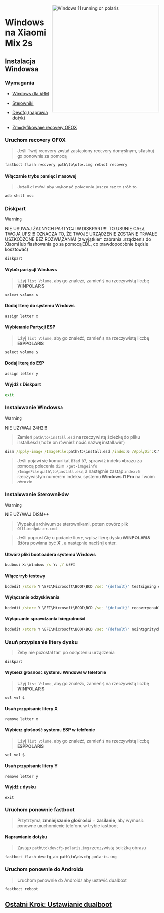 <img align="right" src="https://github.com/n00b69/woa-polaris/blob/main/polaris.png" width="350" alt="Windows 11 running on polaris">

# Windows na Xiaomi Mix 2s

## Instalacja Windowsa

### Wymagania
- [Windows dla ARM](https://worproject.com/esd)
  
- [Sterowniki](https://github.com/n00b69/woa-polaris/releases/tag/Drivers)

- [Devcfg (naprawia dotyk)](https://github.com/n00b69/woa-polaris/releases/download/Files/devcfg-polaris.img)
  
- [Zmodyfikowane recovery OFOX](https://github.com/n00b69/woa-polaris/releases/download/Files/ofox.img)

### Uruchom recovery OFOX
> Jeśli Twój recovery został zastąpiony recovery domyślnym, sflashuj go ponownie za pomocą
```cmd
fastboot flash recovery path\to\ofox.img reboot recovery
```

#### Włączanie trybu pamięci masowej
> Jeżeli ci mówi aby wykonać polecenie jescze raz to zrób to
```cmd
adb shell msc
```

### Diskpart
> [!WARNING]
> NIE USUWAJ ŻADNYCH PARTYCJI W DISKPART!!!! TO USUNIE CAŁĄ TWOJĄ UFS!!!! OZNACZA TO, ŻE TWOJE URZĄDZENIE ZOSTANIE TRWAŁE USZKODZONE BEZ ROZWIĄZANIA! (z wyjątkiem zabrania urządzenia do Xiaomi lub flashowania go za pomocą EDL, co prawdopodobnie będzie kosztować)
```cmd
diskpart
```

#### Wybór partycji Windows
> Użyj `list Volume`, aby go znaleźć, zamień `$` na rzeczywistą liczbę **WINPOLARIS**
```diskpart
select volume $
```

#### Dodaj literę do systemu Windows
```cmd
assign letter x
```

#### Wybieranie Partycji ESP
> Użyj `list Volume`, aby go znaleźć, zamień `$` na rzeczywistą liczbę **ESPPOLARIS**
```diskpart
select volume $
```

#### Dodaj literę do ESP
```cmd
assign letter y
```

#### Wyjdź z Diskpart
```cmd
exit
```

### Instalowanie Windowsa
> [!WARNING]
> NIE UŻYWAJ 24H2!!!

> Zamień `path\to\install.esd` na rzeczywistą ścieżkę do pliku install.esd (może on również nosić nazwę install.wim)
```cmd
dism /apply-image /ImageFile:path\to\install.esd /index:6 /ApplyDir:X:\
```

> Jeśli pojawi się komunikat `Błąd 87`, sprawdź indeks obrazu za pomocą polecenia `dism /get-imageinfo /ImageFile:path\to\install.esd`, a następnie zastąp `index:6` rzeczywistym numerem indeksu systemu **Windows 11 Pro** na Twoim obrazie

### Instalowanie Sterowników
> [!WARNING]
> NIE UŻYWAJ DISM++

> Wypakuj archiwum ze sterownikami, potem otwórz plik `OfflineUpdater.cmd`
 
> Jeśli poprosi Cię o podanie litery, wpisz literę dysku **WINPOLARIS** (która powinna być **X**), a następnie naciśnij enter.

#### Utwórz pliki bootloadera systemu Windows
```cmd
bcdboot X:\Windows /s Y: /f UEFI
```

#### Włącz tryb testowy
```cmd
bcdedit /store Y:\EFI\Microsoft\BOOT\BCD /set "{default}" testsigning on
```

#### Wyłączanie odzyskiwania
```cmd
bcdedit /store Y:\EFI\Microsoft\BOOT\BCD /set "{default}" recoveryenabled no
```

#### Wyłączanie sprawdzania integralności
```cmd
bcdedit /store Y:\EFI\Microsoft\BOOT\BCD /set "{default}" nointegritychecks on
```

### Usuń przypisanie litery dysku
> Żeby nie pozostał tam po odłączeniu urządzenia
```cmd
diskpart
```

#### Wybierz głośność systemu Windows w telefonie
> Użyj `list Volume`, aby go znaleźć, zamień `$` na rzeczywistą liczbę **WINPOLARIS**
```część dysku
sel vol $
```

#### Usuń przypisanie litery X
```część dysku
remove letter x
```

#### Wybierz głośność systemu ESP w telefonie
> Użyj `list Volume`, aby go znaleźć, zamień `$` na rzeczywistą liczbę **ESPPOLARIS**
```część dysku
sel vol $
```

#### Usuń przypisanie litery Y
```część dysku
remove letter y
```

#### Wyjdź z dysku
```część dysku
exit
```

### Uruchom ponownie fastboot
> Przytrzymaj **zmniejszanie głośności** + **zasilanie**, aby wymusić ponowne uruchomienie telefonu w trybie fastboot

#### Naprawianie dotyku
> Zastąp `path\to\devcfg-polaris.img` rzeczywistą ścieżką obrazu
```cmd
fastboot flash devcfg_ab path\to\devcfg-polaris.img
```

### Uruchom ponownie do Androida
> Uruchom ponownie do Androida aby ustawić dualboot
```cmd
fastboot reboot
```

## [Ostatni Krok: Ustawianie dualboot](dualboot.md)

















